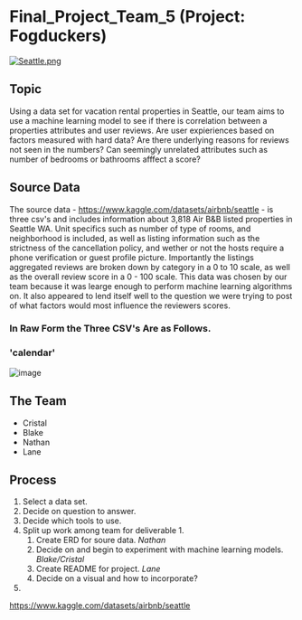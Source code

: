 # Final_Project_Team_5 (Project: Fogduckers) 
[![Seattle.png](https://i.postimg.cc/cLFkXZFD/Seattle.png)](https://postimg.cc/PC8MqGsZ)
## Topic
  Using a data set for vacation rental properties in Seattle, our team aims to use a machine learning model to see if there is correlation between a properties attributes and user reviews.  Are user expieriences based on factors measured with hard data?  Are there underlying reasons for reviews not seen in the numbers? Can seemingly unrelated attributes such as number of bedrooms or bathrooms afffect a score?
## Source Data
The source data - https://www.kaggle.com/datasets/airbnb/seattle - is three csv's and includes information about 3,818 Air B&B listed properties in Seattle WA.  Unit specifics such as number of type of rooms, and neighborhood is included, as well as listing information such as the strictness of the cancellation policy, and wether or not the hosts require a phone verification or guest profile picture.  Importantly the listings aggregated reviews are broken down by category in a 0 to 10 scale, as well as the overall review score in a 0 - 100 scale.
This data was chosen by our team because it was learge enough to perform machine learning algorithms on.  It also appeared to lend itself well to the question we were trying to post of what factors would most influence the reviewers scores.
### In Raw Form the Three CSV's Are as Follows.
### 'calendar'
![image](https://user-images.githubusercontent.com/111530580/213890001-6e73e002-47b8-4a49-b8b9-51e5ec9f9cc0.png)

## The Team
 - Cristal 
 - Blake
 - Nathan
 - Lane
## Process

1. Select a data set.
2. Decide on question to answer. 
3. Decide which tools to use.
4. Split up work among team for deliverable 1.
   1. Create ERD for soure data. *Nathan*
   2. Decide on and begin to experiment with machine learning models.  *Blake/Cristal*
   3. Create README for project.  *Lane*
   4. Decide on a visual and how to incorporate?
5. 


  













https://www.kaggle.com/datasets/airbnb/seattle




